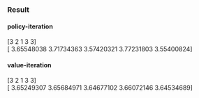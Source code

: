 ### Result

#### policy-iteration
[3 2 1 3 3]   
[ 3.65548038  3.71734363  3.57420321  3.77231803  3.55400824]   

#### value-iteration
[3 2 1 3 3]   
[ 3.65249307  3.65684971  3.64677102  3.66072146  3.64534689]   
